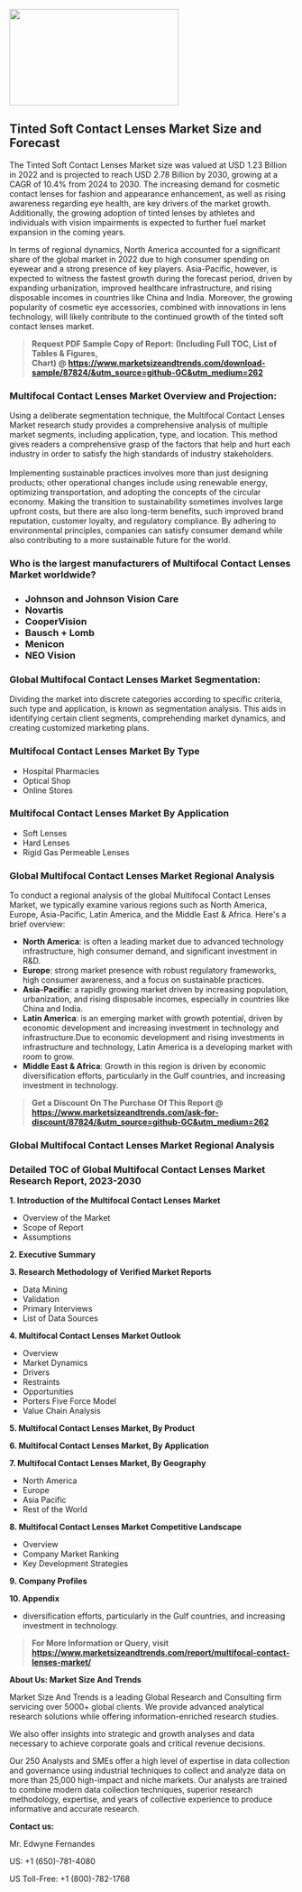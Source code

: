 <p><img class="alignnone size-medium wp-image-20088" src="https://ffe5etoiles.com/wp-content/uploads/2024/12/MST1-300x171.png" alt="" width="300" height="171" /></p><h2>Tinted Soft Contact Lenses Market Size and Forecast</h2><p>The Tinted Soft Contact Lenses Market size was valued at USD 1.23 Billion in 2022 and is projected to reach USD 2.78 Billion by 2030, growing at a CAGR of 10.4% from 2024 to 2030. The increasing demand for cosmetic contact lenses for fashion and appearance enhancement, as well as rising awareness regarding eye health, are key drivers of the market growth. Additionally, the growing adoption of tinted lenses by athletes and individuals with vision impairments is expected to further fuel market expansion in the coming years.</p><p>In terms of regional dynamics, North America accounted for a significant share of the global market in 2022 due to high consumer spending on eyewear and a strong presence of key players. Asia-Pacific, however, is expected to witness the fastest growth during the forecast period, driven by expanding urbanization, improved healthcare infrastructure, and rising disposable incomes in countries like China and India. Moreover, the growing popularity of cosmetic eye accessories, combined with innovations in lens technology, will likely contribute to the continued growth of the tinted soft contact lenses market.</p></p><blockquote id="" class=""><strong>Request PDF Sample Copy of Report: (Including Full TOC, List of Tables &amp; Figures, Chart)&nbsp;@&nbsp;<strong><a href="https://www.marketsizeandtrends.com/download-sample/87824/&utm_source=github-GC&utm_medium=262" target="_blank">https://www.marketsizeandtrends.com/download-sample/87824/&utm_source=github-GC&utm_medium=262</a></strong></strong></blockquote><h3 id="" class="">Multifocal Contact Lenses Market&nbsp;Overview and Projection:</h3><p id="" class="">Using a deliberate segmentation technique, the Multifocal Contact Lenses Market research study provides a comprehensive analysis of multiple market segments, including application, type, and location. This method gives readers a comprehensive grasp of the factors that help and hurt each industry in order to satisfy the high standards of industry stakeholders. <br /> <br />Implementing sustainable practices involves more than just designing products; other operational changes include using renewable energy, optimizing transportation, and adopting the concepts of the circular economy. Making the transition to sustainability sometimes involves large upfront costs, but there are also long-term benefits, such improved brand reputation, customer loyalty, and regulatory compliance. By adhering to environmental principles, companies can satisfy consumer demand while also contributing to a more sustainable future for the world.</p><h3 id="" class="">Who is the largest manufacturers of&nbsp;Multifocal Contact Lenses Market worldwide?</h3><h3 class=""><p><ul><li>Johnson and Johnson Vision Care </li><li> Novartis </li><li> CooperVision </li><li> Bausch + Lomb </li><li> Menicon </li><li> NEO Vision</li></ul></p></h3><h3 id="" class="">Global&nbsp;Multifocal Contact Lenses Market Segmentation:</h3><p id="" class="">Dividing the market into discrete categories according to specific criteria, such type and application, is known as segmentation analysis. This aids in identifying certain client segments, comprehending market dynamics, and creating customized marketing plans.</p><h3 id="" class="">Multifocal Contact Lenses Market&nbsp;By Type</h3><p><p><ul><li>Hospital Pharmacies </li><li> Optical Shop </li><li> Online Stores</p></li></ul></p></p><h3 id="" class="">Multifocal Contact Lenses Market&nbsp;By Application</h3><p class=""><p><ul><li>Soft Lenses </li><li> Hard Lenses </li><li> Rigid Gas Permeable Lenses</li></ul></p></p><h3 id="" class="">Global Multifocal Contact Lenses Market Regional Analysis</h3><p id="" class="">To conduct a regional analysis of the global Multifocal Contact Lenses Market, we typically examine various regions such as North America, Europe, Asia-Pacific, Latin America, and the Middle East &amp; Africa. Here's a brief overview:</p><ul><li><strong>North America</strong>: is often a leading market due to advanced technology infrastructure, high consumer demand, and significant investment in R&amp;D.</li><li><strong>Europe</strong>: strong market presence with robust regulatory frameworks, high consumer awareness, and a focus on sustainable practices.</li><li><strong>Asia-Pacific</strong>: a rapidly growing market driven by increasing population, urbanization, and rising disposable incomes, especially in countries like China and India.</li><li><strong>Latin America</strong>: is an emerging market with growth potential, driven by economic development and increasing investment in technology and infrastructure.Due to economic development and rising investments in infrastructure and technology, Latin America is a developing market with room to grow.</li><li><strong>Middle East &amp; Africa</strong>: Growth in this region is driven by economic diversification efforts, particularly in the Gulf countries, and increasing investment in technology.</li></ul><blockquote id="" class=""><strong>Get a Discount On The Purchase Of This Report @ <strong><a href="https://www.marketsizeandtrends.com/ask-for-discount/87824/&utm_source=github-GC&utm_medium=262" target="_blank">https://www.marketsizeandtrends.com/ask-for-discount/87824/&utm_source=github-GC&utm_medium=262</a></strong></strong></blockquote><h3 id="" class="">Global Multifocal Contact Lenses Market Regional Analysis</h3><h3 id="" class="">Detailed TOC of Global Multifocal Contact Lenses Market Research Report, 2023-2030</h3><p id="" class=""><strong>1. Introduction of the Multifocal Contact Lenses Market</strong></p><ul><li>Overview of the Market</li><li>Scope of Report</li><li>Assumptions</li></ul><p id="" class=""><strong>2. Executive Summary</strong></p><p id="" class=""><strong>3. Research Methodology of Verified Market Reports</strong></p><ul><li>Data Mining</li><li>Validation</li><li>Primary Interviews</li><li>List of Data Sources</li></ul><p id="" class=""><strong>4. Multifocal Contact Lenses Market Outlook</strong></p><ul><li>Overview</li><li>Market Dynamics</li><li>Drivers</li><li>Restraints</li><li>Opportunities</li><li>Porters Five Force Model</li><li>Value Chain Analysis</li></ul><p id="" class=""><strong>5. Multifocal Contact Lenses Market, By Product</strong></p><p id="" class=""><strong>6. Multifocal Contact Lenses Market, By Application</strong></p><p id="" class=""><strong>7. Multifocal Contact Lenses Market, By Geography</strong></p><ul><li>North America</li><li>Europe</li><li>Asia Pacific</li><li>Rest of the World</li></ul><p id="" class=""><strong>8. Multifocal Contact Lenses Market Competitive Landscape</strong></p><ul><li>Overview</li><li>Company Market Ranking</li><li>Key Development Strategies</li></ul><p id="" class=""><strong>9. Company Profiles</strong></p><p id="" class=""><strong>10. Appendix</strong></p><ul><li>diversification efforts, particularly in the Gulf countries, and increasing investment in technology.</li></ul><blockquote id="" class=""><strong>For More Information or Query, visit <strong><strong><a href="https://www.marketsizeandtrends.com/report/multifocal-contact-lenses-market/" target="_blank">https://www.marketsizeandtrends.com/report/multifocal-contact-lenses-market/</a></strong></strong></strong></blockquote><p id="" class=""><strong>About Us: Market Size And Trends</strong></p><p id="" class="">Market Size And Trends is a leading Global Research and Consulting firm servicing over 5000+ global clients. We provide advanced analytical research solutions while offering information-enriched research studies.</p><p id="" class="">We also offer insights into strategic and growth analyses and data necessary to achieve corporate goals and critical revenue decisions.</p><p id="" class="">Our 250 Analysts and SMEs offer a high level of expertise in data collection and governance using industrial techniques to collect and analyze data on more than 25,000 high-impact and niche markets. Our analysts are trained to combine modern data collection techniques, superior research methodology, expertise, and years of collective experience to produce informative and accurate research.</p><p id="" class=""><strong>Contact us:</strong></p><p id="" class="">Mr. Edwyne Fernandes</p><p id="" class="">US: +1 (650)-781-4080</p><p id="" class="">US Toll-Free: +1 (800)-782-1768</p>
